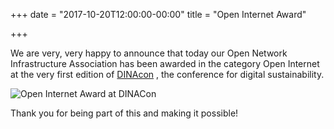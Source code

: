 +++
date = "2017-10-20T12:00:00-00:00"
title = "Open Internet Award"

+++

We are very, very happy to announce that today our Open Network Infrastructure Association has been awarded in the category Open Internet at the very first edition of <a href="https://dinacon.ch/" target="_blank">DINAcon</a> <i class="fa fa-external-link"></i>, the conference for digital sustainability.

![Open Internet Award at DINACon](/images/post/dinacon.jpg)

<!--more-->

Thank you for being part of this and making it possible!
